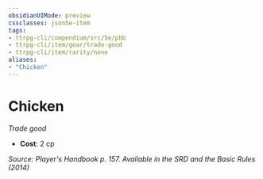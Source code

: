```yaml
---
obsidianUIMode: preview
cssclasses: json5e-item
tags:
- ttrpg-cli/compendium/src/5e/phb
- ttrpg-cli/item/gear/trade-good
- ttrpg-cli/item/rarity/none
aliases: 
- "Chicken"
---
```

# Chicken
*Trade good*  

- **Cost**: 2 cp

*Source: Player's Handbook p. 157. Available in the <span title='Systems Reference Document (5.1)'>SRD</span> and the Basic Rules (2014)*